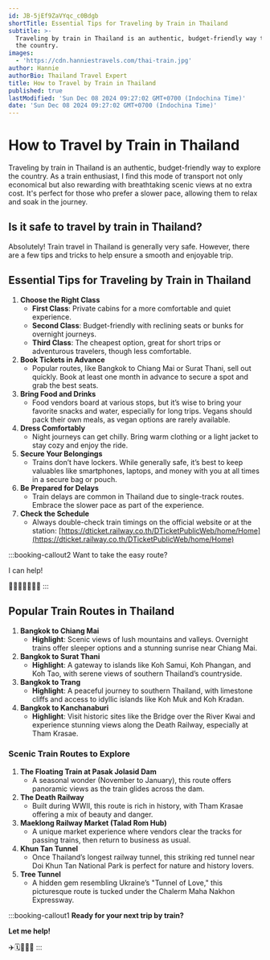 ```yaml
---
id: JB-5jEf9ZaVYqc_c0Bdgb
shortTitle: Essential Tips for Traveling by Train in Thailand
subtitle: >-
  Traveling by train in Thailand is an authentic, budget-friendly way to explore
  the country.
images:
  - 'https://cdn.hanniestravels.com/thai-train.jpg'
author: Hannie
authorBio: Thailand Travel Expert
title: How to Travel by Train in Thailand
published: true
lastModified: 'Sun Dec 08 2024 09:27:02 GMT+0700 (Indochina Time)'
date: 'Sun Dec 08 2024 09:27:02 GMT+0700 (Indochina Time)'
---
```

# How to Travel by Train in Thailand

Traveling by train in Thailand is an authentic, budget-friendly way to explore the country. As a train enthusiast, I find this mode of transport not only economical but also rewarding with breathtaking scenic views at no extra cost. It's perfect for those who prefer a slower pace, allowing them to relax and soak in the journey.

## **Is it safe to travel by train in Thailand?**

Absolutely! Train travel in Thailand is generally very safe. However, there are a few tips and tricks to help ensure a smooth and enjoyable trip.

## **Essential Tips for Traveling by Train in Thailand**

1. **Choose the Right Class**
   * **First Class**: Private cabins for a more comfortable and quiet experience.
   * **Second Class**: Budget-friendly with reclining seats or bunks for overnight journeys.
   * **Third Class**: The cheapest option, great for short trips or adventurous travelers, though less comfortable.
2. **Book Tickets in Advance**
   * Popular routes, like Bangkok to Chiang Mai or Surat Thani, sell out quickly. Book at least one month in advance to secure a spot and grab the best seats.
3. **Bring Food and Drinks**
   * Food vendors board at various stops, but it’s wise to bring your favorite snacks and water, especially for long trips. Vegans should pack their own meals, as vegan options are rarely available.
4. **Dress Comfortably**
   * Night journeys can get chilly. Bring warm clothing or a light jacket to stay cozy and enjoy the ride.
5. **Secure Your Belongings**
   * Trains don’t have lockers. While generally safe, it’s best to keep valuables like smartphones, laptops, and money with you at all times in a secure bag or pouch.
6. **Be Prepared for Delays**
   * Train delays are common in Thailand due to single-track routes. Embrace the slower pace as part of the experience.
7. **Check the Schedule**
   * Always double-check train timings on the official website or at the station: [https://dticket.railway.co.th/DTicketPublicWeb/home/Home](https://dticket.railway.co.th/DTicketPublicWeb/home/Home)





:::booking-callout2
Want to take the easy route?

I can help!

🙋🏻‍♀️🚂👩🏻‍💻
:::



## **Popular Train Routes in Thailand**

1. **Bangkok to Chiang Mai**
   * **Highlight**: Scenic views of lush mountains and valleys. Overnight trains offer sleeper options and a stunning sunrise near Chiang Mai.
2. **Bangkok to Surat Thani**
   * **Highlight**: A gateway to islands like Koh Samui, Koh Phangan, and Koh Tao, with serene views of southern Thailand’s countryside.
3. **Bangkok to Trang**
   * **Highlight**: A peaceful journey to southern Thailand, with limestone cliffs and access to idyllic islands like Koh Muk and Koh Kradan.
4. **Bangkok to Kanchanaburi**
   * **Highlight**: Visit historic sites like the Bridge over the River Kwai and experience stunning views along the Death Railway, especially at Tham Krasae.

### **Scenic Train Routes to Explore**

1. **The Floating Train at Pasak Jolasid Dam**
   * A seasonal wonder (November to January), this route offers panoramic views as the train glides across the dam.
2. **The Death Railway**
   * Built during WWII, this route is rich in history, with Tham Krasae offering a mix of beauty and danger.
3. **Maeklong Railway Market (Talad Rom Hub)**
   * A unique market experience where vendors clear the tracks for passing trains, then return to business as usual.
4. **Khun Tan Tunnel**
   * Once Thailand’s longest railway tunnel, this striking red tunnel near Doi Khun Tan National Park is perfect for nature and history lovers.
5. **Tree Tunnel**
   * A hidden gem resembling Ukraine’s "Tunnel of Love," this picturesque route is tucked under the Chalerm Maha Nakhon Expressway.

:::booking-callout1
**Ready for your next trip by train?**

**Let me help!**


✈️🗓️👩🏻‍💻
:::
